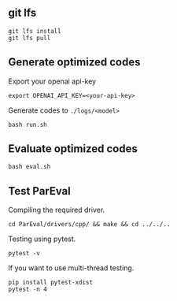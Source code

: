 ## **git lfs**

```
git lfs install
git lfs pull
```

## **Generate optimized codes**

Export your openai api-key
```
export OPENAI_API_KEY=<your-api-key>
```

Generate codes to `./logs/<model>`
```
bash run.sh
```

## **Evaluate optimized codes**
```
bash eval.sh
```

## **Test ParEval**
Compiling the required driver.
```
cd ParEval/drivers/cpp/ && make && cd ../../..
```
Testing using pytest.
```
pytest -v
```
If you want to use multi-thread testing.
```
pip install pytest-xdist
pytest -n 4
```